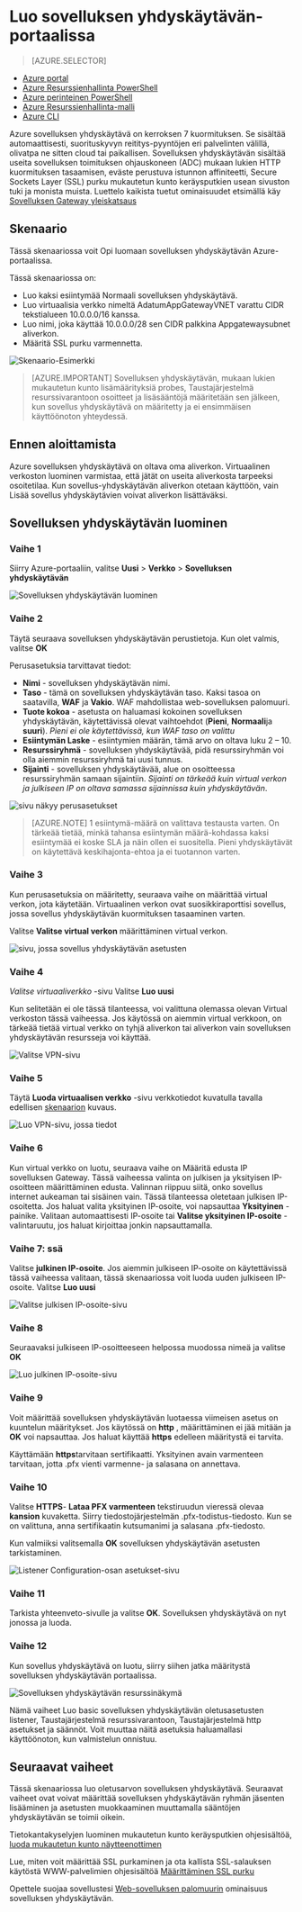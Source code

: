 <properties
   pageTitle="Luo sovelluksen yhdyskäytävän portaalissa | Microsoft Azure"
   description="Opi luomaan sovelluksen yhdyskäytävän mukaan-portaalissa"
   services="application-gateway"
   documentationCenter="na"
   authors="georgewallace"
   manager="carmonm"
   editor=""
   tags="azure-resource-manager"
/>
<tags  
   ms.service="application-gateway"
   ms.devlang="na"
   ms.topic="article"
   ms.tgt_pltfrm="na"
   ms.workload="infrastructure-services"
   ms.date="10/25/2016"
   ms.author="gwallace" />

# <a name="create-an-application-gateway-by-using-the-portal"></a>Luo sovelluksen yhdyskäytävän-portaalissa

> [AZURE.SELECTOR]
- [Azure portal](application-gateway-create-gateway-portal.md)
- [Azure Resurssienhallinta PowerShell](application-gateway-create-gateway-arm.md)
- [Azure perinteinen PowerShell](application-gateway-create-gateway.md)
- [Azure Resurssienhallinta-malli](application-gateway-create-gateway-arm-template.md)
- [Azure CLI](application-gateway-create-gateway-cli.md)

Azure sovelluksen yhdyskäytävä on kerroksen 7 kuormituksen. Se sisältää automaattisesti, suorituskyvyn reititys-pyyntöjen eri palvelinten välillä, olivatpa ne sitten cloud tai paikallisen. Sovelluksen yhdyskäytävän sisältää useita sovelluksen toimituksen ohjauskoneen (ADC) mukaan lukien HTTP kuormituksen tasaamisen, eväste perustuva istunnon affiniteetti, Secure Sockets Layer (SSL) purku mukautetun kunto keräysputkien usean sivuston tuki ja monista muista. Luettelo kaikista tuetut ominaisuudet etsimällä käy [Sovelluksen Gateway yleiskatsaus](application-gateway-introduction.md)

## <a name="scenario"></a>Skenaario

Tässä skenaariossa voit Opi luomaan sovelluksen yhdyskäytävän Azure-portaalissa.

Tässä skenaariossa on:

- Luo kaksi esiintymää Normaali sovelluksen yhdyskäytävä.
- Luo virtuaalisia verkko nimeltä AdatumAppGatewayVNET varattu CIDR tekstialueen 10.0.0.0/16 kanssa.
- Luo nimi, joka käyttää 10.0.0.0/28 sen CIDR palkkina Appgatewaysubnet aliverkon.
- Määritä SSL purku varmennetta.

![Skenaario-Esimerkki][scenario]

>[AZURE.IMPORTANT] Sovelluksen yhdyskäytävän, mukaan lukien mukautetun kunto lisämäärityksiä probes, Taustajärjestelmä resurssivarantoon osoitteet ja lisäsääntöjä määritetään sen jälkeen, kun sovellus yhdyskäytävä on määritetty ja ei ensimmäisen käyttöönoton yhteydessä.

## <a name="before-you-begin"></a>Ennen aloittamista

Azure sovelluksen yhdyskäytävä on oltava oma aliverkon. Virtuaalinen verkoston luominen varmistaa, että jätät on useita aliverkosta tarpeeksi osoitetilaa. Kun sovellus-yhdyskäytävän aliverkon otetaan käyttöön, vain Lisää sovellus yhdyskäytävien voivat aliverkon lisättäväksi.

## <a name="create-the-application-gateway"></a>Sovelluksen yhdyskäytävän luominen

### <a name="step-1"></a>Vaihe 1

Siirry Azure-portaaliin, valitse **Uusi** > **Verkko** > **Sovelluksen yhdyskäytävän**

![Sovelluksen yhdyskäytävän luominen][1]

### <a name="step-2"></a>Vaihe 2

Täytä seuraava sovelluksen yhdyskäytävän perustietoja. Kun olet valmis, valitse **OK**

Perusasetuksia tarvittavat tiedot:

- **Nimi** - sovelluksen yhdyskäytävän nimi.
- **Taso** - tämä on sovelluksen yhdyskäytävän taso. Kaksi tasoa on saatavilla, **WAF** ja **Vakio**. WAF mahdollistaa web-sovelluksen palomuuri.
- **Tuote kokoa** - asetusta on haluamasi kokoinen sovelluksen yhdyskäytävän, käytettävissä olevat vaihtoehdot (**Pieni**, **Normaali**ja **suuri**). *Pieni ei ole käytettävissä, kun WAF taso on valittu*
- **Esiintymän Laske** - esiintymien määrän, tämä arvo on oltava luku 2 – 10.
- **Resurssiryhmä** - sovelluksen yhdyskäytävää, pidä resurssiryhmän voi olla aiemmin resurssiryhmä tai uusi tunnus.
- **Sijainti** - sovelluksen yhdyskäytävää, alue on osoitteessa resurssiryhmän samaan sijaintiin. *Sijainti on tärkeää kuin virtual verkon ja julkiseen IP on oltava samassa sijainnissa kuin yhdyskäytävän*.

![sivu näkyy perusasetukset][2]

>[AZURE.NOTE] 1 esiintymä-määrä on valittava testausta varten. On tärkeää tietää, minkä tahansa esiintymän määrä-kohdassa kaksi esiintymää ei koske SLA ja näin ollen ei suositella. Pieni yhdyskäytävät on käytettävä keskihajonta-ehtoa ja ei tuotannon varten.

### <a name="step-3"></a>Vaihe 3

Kun perusasetuksia on määritetty, seuraava vaihe on määrittää virtual verkon, jota käytetään. Virtuaalinen verkon ovat suosikkiraporttisi sovellus, jossa sovellus yhdyskäytävän kuormituksen tasaaminen varten.

Valitse **Valitse virtual verkon** määrittäminen virtual verkon.

![sivu, jossa sovellus yhdyskäytävän asetusten][3]

### <a name="step-4"></a>Vaihe 4

*Valitse virtuaaliverkko* -sivu Valitse **Luo uusi**

Kun selitetään ei ole tässä tilanteessa, voi valittuna olemassa olevan Virtual verkoston tässä vaiheessa.  Jos käytössä on aiemmin virtual verkkoon, on tärkeää tietää virtual verkko on tyhjä aliverkon tai aliverkon vain sovelluksen yhdyskäytävän resursseja voi käyttää.

![Valitse VPN-sivu][4]

### <a name="step-5"></a>Vaihe 5

Täytä **Luoda virtuaalisen verkko** -sivu verkkotiedot kuvatulla tavalla edellisen [skenaarion](#scenario) kuvaus.

![Luo VPN-sivu, jossa tiedot][5]

### <a name="step-6"></a>Vaihe 6

Kun virtual verkko on luotu, seuraava vaihe on Määritä edusta IP sovelluksen Gateway. Tässä vaiheessa valinta on julkisen ja yksityisen IP-osoitteen määrittäminen edusta. Valinnan riippuu siitä, onko sovellus internet aukeaman tai sisäinen vain. Tässä tilanteessa oletetaan julkisen IP-osoitetta. Jos haluat valita yksityinen IP-osoite, voi napsauttaa **Yksityinen** -painike. Valitaan automaattisesti IP-osoite tai **Valitse yksityinen IP-osoite** -valintaruutu, jos haluat kirjoittaa jonkin napsauttamalla.

### <a name="step-7"></a>Vaihe 7: ssä

Valitse **julkinen IP-osoite**. Jos aiemmin julkiseen IP-osoite on käytettävissä tässä vaiheessa valitaan, tässä skenaariossa voit luoda uuden julkiseen IP-osoite. Valitse **Luo uusi**

![Valitse julkisen IP-osoite-sivu][6]

### <a name="step-8"></a>Vaihe 8

Seuraavaksi julkiseen IP-osoitteeseen helpossa muodossa nimeä ja valitse **OK**

![Luo julkinen IP-osoite-sivu][7]

### <a name="step-9"></a>Vaihe 9

Voit määrittää sovelluksen yhdyskäytävän luotaessa viimeisen asetus on kuuntelun määritykset.  Jos käytössä on **http** , määrittäminen ei jää mitään ja **OK** voi napsauttaa. Jos haluat käyttää **https** edelleen määritystä ei tarvita.

Käyttämään **https**tarvitaan sertifikaatti. Yksityinen avain varmenteen tarvitaan, jotta .pfx vienti varmenne- ja salasana on annettava.

### <a name="step-10"></a>Vaihe 10

Valitse **HTTPS**- **Lataa PFX varmenteen** tekstiruudun vieressä olevaa **kansion** kuvaketta.
Siirry tiedostojärjestelmän .pfx-todistus-tiedosto. Kun se on valittuna, anna sertifikaatin kutsumanimi ja salasana .pfx-tiedosto.

Kun valmiiksi valitsemalla **OK** sovelluksen yhdyskäytävän asetusten tarkistaminen.

![Listener Configuration-osan asetukset-sivu][9]

### <a name="step-11"></a>Vaihe 11

Tarkista yhteenveto-sivulle ja valitse **OK**.  Sovelluksen yhdyskäytävä on nyt jonossa ja luoda.

### <a name="step-12"></a>Vaihe 12

Kun sovellus yhdyskäytävä on luotu, siirry siihen jatka määritystä sovelluksen yhdyskäytävän portaalissa.

![Sovelluksen yhdyskäytävän resurssinäkymä][10]

Nämä vaiheet Luo basic sovelluksen yhdyskäytävän oletusasetusten listener, Taustajärjestelmä resurssivarantoon, Taustajärjestelmä http asetukset ja säännöt. Voit muuttaa näitä asetuksia haluamallasi käyttöönoton, kun valmistelun onnistuu.

## <a name="next-steps"></a>Seuraavat vaiheet

Tässä skenaariossa luo oletusarvon sovelluksen yhdyskäytävä. Seuraavat vaiheet ovat voivat määrittää sovelluksen yhdyskäytävän ryhmän jäsenten lisääminen ja asetusten muokkaaminen muuttamalla sääntöjen yhdyskäytävän se toimii oikein.

Tietokantakyselyjen luominen mukautetun kunto keräysputkien ohjesisältöä, [luoda mukautetun kunto näytteenottimen](application-gateway-create-probe-portal.md)

Lue, miten voit määrittää SSL purkaminen ja ota kallista SSL-salauksen käytöstä WWW-palvelimien ohjesisältöä [Määrittäminen SSL purku](application-gateway-ssl-portal.md)

Opettele suojaa sovellustesi [Web-sovelluksen palomuurin](application-gateway-webapplicationfirewall-overview.md) ominaisuus sovelluksen yhdyskäytävän.

<!--Image references-->
[1]: ./media/application-gateway-create-gateway-portal/figure1.png
[2]: ./media/application-gateway-create-gateway-portal/figure2.png
[3]: ./media/application-gateway-create-gateway-portal/figure3.png
[4]: ./media/application-gateway-create-gateway-portal/figure4.png
[5]: ./media/application-gateway-create-gateway-portal/figure5.png
[6]: ./media/application-gateway-create-gateway-portal/figure6.png
[7]: ./media/application-gateway-create-gateway-portal/figure7.png
[8]: ./media/application-gateway-create-gateway-portal/figure8.png
[9]: ./media/application-gateway-create-gateway-portal/figure9.png
[10]: ./media/application-gateway-create-gateway-portal/figure10.png
[scenario]: ./media/application-gateway-create-gateway-portal/scenario.png
